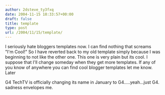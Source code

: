 ```yaml
---
author: 2dsteve_ty3fxq
date: 2004-11-15 18:33:57+00:00
draft: false
title: template
type: post
url: /2004/11/15/template/
---
```


I seriously hate bloggers templates now. I can find nothing that screams "I'm Cool!"
So I have reverted back to my old template simply because I was beginning to not like the other one. This one is very plain but its cool. I suppose that I'll change someday when they get more templates. If any of you know of anywhere you can find cool blogger templates let me know. Later

G4 TechTV is officially changing its name in January to G4.....yeah...just G4. sadness envelopes me.

